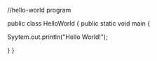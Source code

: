 //hello-world program

public class HelloWorld {
  public static void main {
  
   Syytem.out.println("Hello World!");
   
  }
}
